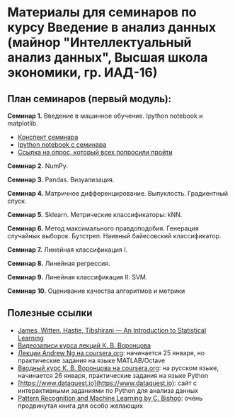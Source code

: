 # Материалы для семинаров по курсу Введение в анализ данных (майнор "Интеллектуальный анализ данных", Высшая школа экономики, гр. ИАД-16)

## План семинаров (первый модуль):

__Семинар 1.__ Введение в машинное обучение. Ipython notebook и matplotlib.
* [Конспект семинара](https://github.com/nadiinchi/HSE_minor_DataAnalysis_seminars_iad16/blob/master/seminar1_HSE.ipynb)
* [Ipython notebook с семинара](https://github.com/nadiinchi/HSE_minor_DataAnalysis_seminars_iad16/blob/master/seminar1_intro.ipynb)
* [Ссылка на опрос, который всех попросили пройти](https://goo.gl/forms/EpBjdfWbZU)

__Семинар 2.__ NumPy.

__Семинар 3.__ Pandas. Визуализация.

__Семинар 4.__ Матричное дифференцирование. Выпуклость. Градиентный спуск.

__Семинар 5.__ Sklearn. Метрические классификаторы: kNN. 

__Семинар 6.__ Метод максимального правдоподобия. Генерация случайных выборок. Бутстреп. Наивный байесовский классификатор.

__Семинар 7.__ Линейная классификация I.

__Семинар 8.__ Линейная регрессия. 

__Семинар 9.__ Линейная классификация II: SVM.

__Семинар 10.__ Оценивание качества алгоритмов и метрики

## Полезные ссылки
* [James, Witten, Hastie, Tibshirani — An Introduction to Statistical Learning](http://www-bcf.usc.edu/~gareth/ISL/ISLR%20Sixth%20Printing.pdf)
* [Видеозаписи курса лекций К. В. Воронцова](https://yandexdataschool.ru/edu-process/courses/machine-learning)
* [Лекции Andrew Ng на coursera.org](https://www.coursera.org/learn/machine-learning): начинается 25 января, но практические задания на языке MATLAB/Octave
* [Вводный курс К. В. Воронцова на coursera.org](https://www.coursera.org/learn/introduction-machine-learning): на русском языке, начинается 26 января, практические задания на языке Python
* [https://www.dataquest.io](https://www.dataquest.io): сайт с интерактивными заданиями по Python для анализа данных
* [Pattern Recognition and Machine Learning by C. Bishop](http://www.rmki.kfki.hu/~banmi/elte/Bishop%20-%20Pattern%20Recognition%20and%20Machine%20Learning.pdf): очень продвинутая книга для особо желающих

